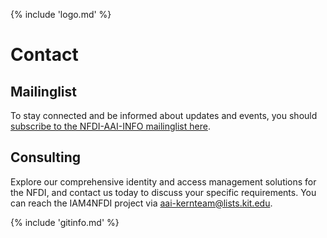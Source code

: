 {% include 'logo.md' %}

# Contact

## Mailinglist
To stay connected and be informed about updates and events, you should
[subscribe to the NFDI-AAI-INFO mailinglist here](https://www.lists.kit.edu/sympa/subscribe/nfdi-aai-info?previous_action=info).

## Consulting
Explore our comprehensive identity and access management solutions for the NFDI, and contact us today to discuss your specific requirements. You can reach the IAM4NFDI project via [aai-kernteam@lists.kit.edu](mailto:aai-kernteam@lists.kit.edu). 

{% include 'gitinfo.md' %}
